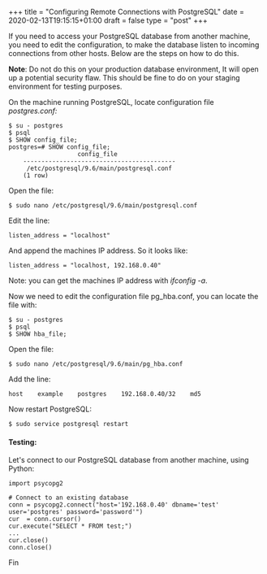 +++
title = "Configuring Remote Connections with PostgreSQL"
date = 2020-02-13T19:15:15+01:00
draft = false
type = "post"
+++

If you need to access your PostgreSQL database from another machine, you need to edit the configuration, to make the database listen to incoming connections from other hosts. Below are the steps on how to do this.

**Note**: Do not do this on your production database environment, It will open up a potential security flaw. This should be fine to do on your staging environment for testing purposes. 

On the machine running PostgreSQL, locate configuration file _postgres.conf:_
```
$ su - postgres
$ psql
$ SHOW config_file;
postgres=# SHOW config_file;
                   config_file
    ------------------------------------------
     /etc/postgresql/9.6/main/postgresql.conf
    (1 row)
```

Open the file:
```
$ sudo nano /etc/postgresql/9.6/main/postgresql.conf
```
Edit the line:
```
listen_address = "localhost"
```
And append the machines IP address. So it looks like:
```
listen_address = "localhost, 192.168.0.40"
```
Note: you can get the machines IP address with _ifconfig -a_.

Now we need to edit the configuration file pg_hba.conf, you can locate the file with:
```
$ su - postgres
$ psql
$ SHOW hba_file;
```
Open the file:
```
$ sudo nano /etc/postgresql/9.6/main/pg_hba.conf
```
Add the line:
```
host    example    postgres    192.168.0.40/32    md5
```
Now restart PostgreSQL:
```
$ sudo service postgresql restart
```
#### Testing:

Let's connect to our PostgreSQL database from another machine, using Python:
```
import psycopg2

# Connect to an existing database
conn = psycopg2.connect("host='192.168.0.40' dbname='test' user='postgres' password='password'")
cur  = conn.cursor()
cur.execute("SELECT * FROM test;")
...
cur.close()
conn.close()
```

Fin
